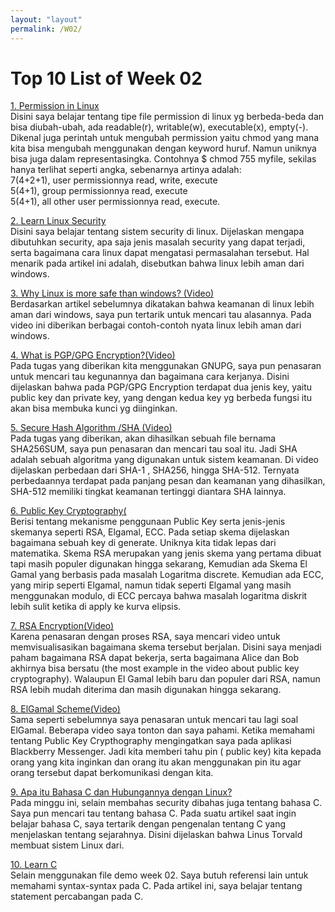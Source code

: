 ```yaml
---
layout: "layout"
permalink: /W02/
---
```


# Top 10 List of Week 02

[1. Permission in Linux](https://linuxjourney.com/lesson/modifying-permissions)</br>
Disini saya belajar tentang tipe file permission di linux yg berbeda-beda dan bisa diubah-ubah, ada readable(r), writable(w), executable(x), empty(-). Dikenal juga perintah untuk mengubah permission yaitu chmod yang mana kita bisa mengubah menggunakan dengan keyword huruf. Namun uniknya bisa juga dalam representasingka. Contohnya $ chmod 755 myfile, sekilas hanya terlihat seperti angka, sebenarnya artinya adalah: </br>
7(4+2+1), user permissionnya read, write, execute </br>
5(4+1), group permissionnya read, execute </br>
5(4+1), all other user permissionnya read, execute. </br>

[2. Learn Linux Security](http://www.penguintutor.com/linux/introduction-linux-security)</br>
Disini saya belajar tentang sistem security di linux. Dijelaskan mengapa dibutuhkan security, apa saja jenis masalah security yang dapat terjadi, serta bagaimana cara linux dapat mengatasi permasalahan tersebut. Hal menarik pada artikel ini adalah, disebutkan bahwa linux lebih aman dari windows. 

[3. Why Linux is more safe than windows? (Video)](https://www.youtube.com/watch?v=KJnrsGqyw3U)</br>
Berdasarkan artikel sebelumnya dikatakan bahwa keamanan di linux lebih aman dari windows, saya pun tertarik untuk mencari tau alasannya. Pada video ini diberikan berbagai contoh-contoh nyata linux lebih aman dari windows. 

[4. What is PGP/GPG Encryption?(Video)](https://www.youtube.com/watch?v=1-MPcUHhXoc)</br>
Pada tugas yang diberikan kita menggunakan GNUPG, saya pun penasaran untuk mencari tau kegunannya dan bagaimana cara kerjanya. Disini dijelaskan bahwa pada PGP/GPG Encryption terdapat dua jenis key, yaitu public key dan private key, yang dengan kedua key yg berbeda fungsi itu akan bisa membuka kunci yg diinginkan. 

[5. Secure Hash Algorithm /SHA (Video)](https://www.youtube.com/watch?v=5OVb4I5fhKI)</br>
Pada tugas yang diberikan, akan dihasilkan sebuah file bernama SHA256SUM, saya pun penasaran dan mencari tau soal itu. Jadi SHA adalah sebuah algoritma yang digunakan untuk sistem keamanan. Di video dijelaskan perbedaan dari SHA-1 , SHA256, hingga SHA-512. Ternyata perbedaannya terdapat pada panjang pesan dan keamanan yang dihasilkan, SHA-512 memiliki tingkat keamanan tertinggi diantara SHA lainnya. 

[6. Public Key Cryptography(](https://www.tutorialspoint.com/cryptography/public_key_encryption.html)</br>
Berisi tentang mekanisme penggunaan Public Key serta jenis-jenis skemanya seperti RSA, Elgamal, ECC. Pada setiap skema dijelaskan bagaimana sebuah key di generate. Uniknya kita tidak lepas dari matematika. Skema RSA merupakan yang jenis skema yang pertama dibuat tapi masih populer digunakan hingga sekarang, Kemudian ada Skema El Gamal yang berbasis pada masalah Logaritma discrete. Kemudian ada ECC, yang mirip seperti Elgamal, namun tidak seperti Elgamal yang masih menggunakan modulo, di ECC percaya bahwa masalah logaritma diskrit lebih sulit ketika di apply ke kurva elipsis. 

[7. RSA Encryption(Video)](https://www.youtube.com/watch?v=wXB-V_Keiu8)</br>
Karena penasaran dengan proses RSA, saya mencari video untuk memvisualisasikan bagaimana skema tersebut berjalan. Disini saya menjadi paham bagaimana RSA dapat bekerja, serta bagaimana Alice dan Bob akhirnya bisa bersatu (the most example in the video about public key cryptography). Walaupun El Gamal lebih baru dan populer dari RSA, namun RSA lebih mudah diterima dan masih digunakan hingga sekarang.

[8. ElGamal Scheme(Video)](https://www.youtube.com/watch?v=mdxlFwRF4ek)</br>
Sama seperti sebelumnya saya penasaran untuk mencari tau lagi soal ElGamal. Beberapa video saya tonton dan saya pahami. Ketika memahami tentang Public Key Crypthography mengingatkan saya pada aplikasi Blackberry Messenger. Jadi kita memberi tahu pin ( public key) kita kepada orang yang kita inginkan dan orang itu akan menggunakan pin itu agar orang tersebut dapat berkomunikasi dengan kita.

[9. Apa itu Bahasa C dan Hubungannya dengan Linux?](https://www.petanikode.com/c-untuk-pemula/)</br>
Pada minggu ini, selain membahas security dibahas juga tentang bahasa C. Saya pun mencari tau tentang bahasa C. Pada suatu artikel saat ingin belajar bahasa C, saya tertarik dengan pengenalan tentang C yang menjelaskan tentang sejarahnya. Disini dijelaskan bahwa Linus Torvald membuat sistem Linux dari.

[10. Learn C](https://www.programiz.com/c-programming/c-if-else-statement)</br>
Selain menggunakan file demo week 02. Saya butuh referensi lain untuk memahami syntax-syntax pada C. Pada artikel ini, saya belajar tentang statement percabangan pada C. 
